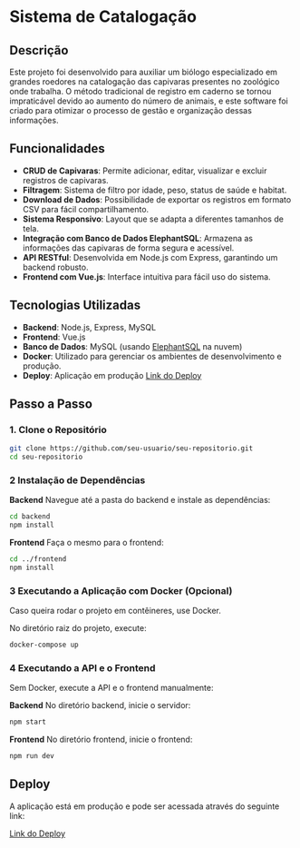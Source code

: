# Sistema de Catalogação

## Descrição

Este projeto foi desenvolvido para auxiliar um biólogo especializado em grandes roedores na catalogação das capivaras presentes no zoológico onde trabalha. O método tradicional de registro em caderno se tornou impraticável devido ao aumento do número de animais, e este software foi criado para otimizar o processo de gestão e organização dessas informações.

## Funcionalidades

- **CRUD de Capivaras**: Permite adicionar, editar, visualizar e excluir registros de capivaras.
- **Filtragem**: Sistema de filtro por idade, peso, status de saúde e habitat.
- **Download de Dados**: Possibilidade de exportar os registros em formato CSV para fácil compartilhamento.
- **Sistema Responsivo**: Layout que se adapta a diferentes tamanhos de tela.
- **Integração com Banco de Dados ElephantSQL**: Armazena as informações das capivaras de forma segura e acessível.
- **API RESTful**: Desenvolvida em Node.js com Express, garantindo um backend robusto.
- **Frontend com Vue.js**: Interface intuitiva para fácil uso do sistema.

## Tecnologias Utilizadas

- **Backend**: Node.js, Express, MySQL
- **Frontend**: Vue.js
- **Banco de Dados**: MySQL (usando [ElephantSQL](https://www.elephantsql.com/) na nuvem)
- **Docker**: Utilizado para gerenciar os ambientes de desenvolvimento e produção.
- **Deploy**: Aplicação em produção [Link do Deploy](https://sistema-catalogacao.vercel.app/)

## Passo a Passo

### 1. Clone o Repositório

```bash
git clone https://github.com/seu-usuario/seu-repositorio.git
cd seu-repositorio 
```

### 2 Instalação de Dependências

**Backend**
Navegue até a pasta do backend e instale as dependências:

```bash
cd backend
npm install
```
**Frontend**
Faça o mesmo para o frontend:

```bash
cd ../frontend
npm install
```

### 3 Executando a Aplicação com Docker (Opcional)

Caso queira rodar o projeto em contêineres, use Docker.

No diretório raiz do projeto, execute:

```bash
docker-compose up
```

### 4 Executando a API e o Frontend
Sem Docker, execute a API e o frontend manualmente:

**Backend**
No diretório backend, inicie o servidor:

```bash
npm start
```
**Frontend**
No diretório frontend, inicie o frontend:

```bash
npm run dev
```

## Deploy 

A aplicação está em produção e pode ser acessada através do seguinte link: 

[Link do Deploy](https://sistema-catalogacao.vercel.app/)